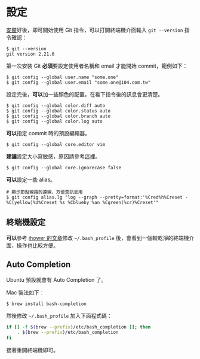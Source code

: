 # 設定

[安裝](installation.md)好後，即可開始使用 Git 指令，可以打開終端機介面輸入 `git --version` 指令確認：

```
$ git --version
git version 2.21.0
```

第一次安裝 Git **必須**要設定使用者名稱和 email 才能開始 commit，範例如下：

```
$ git config --global user.name "some.one"
$ git config --global user.email "some.one@104.com.tw"
```

設定完後，**可以**加一些顏色的配置，在看下指令後的訊息會更清楚。

```
$ git config --global color.diff auto
$ git config --global color.status auto
$ git config --global color.branch auto
$ git config --global color.log auto
```

**可以**指定 commit 時的預設編輯器。

```
$ git config --global core.editor vim
```

**建議**設定大小寫敏感，原因請參考[這裡](https://blog.avisi.nl/2013/03/27/stop-ignoring-my-capitals-git/)。

```
$ git config --global core.ignorecase false
```

**可以**設定一些 alias。

```
# 顯示節點線路的連線，方便查訊息用
$ git config alias.lg "log --graph --pretty=format:'%Cred%h%Creset -%C(yellow)%d%Creset %s %Cblueby %an %Cgreen(%cr)%Creset'"
```

## 終端機設定

**可以**參考 [ihower 的文章](https://ihower.tw/blog/archives/5436)修改 `~/.bash_profile` 後，會看到一個較乾淨的終端機介面，操作也比較方便。

## Auto Completion

Ubuntu 預設就會有 Auto Completion 了。

Mac 裝法如下：

```
$ brew install bash-completion
```

然後修改 `~/.bash_profile` 加入下面程式碼：

```bash
if [[ -f $(brew --prefix)/etc/bash_completion ]]; then
    . $(brew --prefix)/etc/bash_completion
fi
```

接著重開終端機即可。
